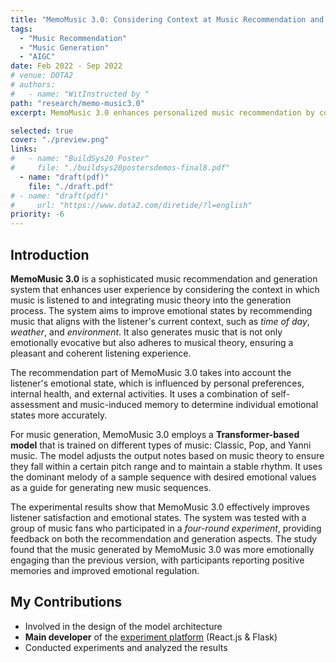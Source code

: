 ```yaml
---
title: "MemoMusic 3.0: Considering Context at Music Recommendation and Combining Music Theory at Music Generation"
tags:
  - "Music Recommendation"
  - "Music Generation"
  - "AIGC"
date: Feb 2022 - Sep 2022
# venue: DOTA2
# authors:
#   - name: "WitInstructed by "
path: "research/memo-music3.0"
excerpt: MemoMusic 3.0 enhances personalized music recommendation by considering the music listening context, and improves music generation by introducing music theory. One observation is that the context of music listening would affect the emotional states of listeners, positively or negatively. The other is that better music can be generated by introducing some music theory knowledge. We propose a Transformer-based music generation framework, which is trained into three models for Classic, Pop, and Yanni music respectively. The dominant melody of a music with expected Valence and Arousal values is used as a sample sequence to the model, and its output is adjusted according to music theory. Experimental results demonstrate that MemoMusic 3.0 performs better at improving the emotional states of listeners and achieves better user satisfaction.  

selected: true
cover: "./preview.png"
links:
#   - name: "BuildSys20 Poster"
#     file: "./buildsys20postersdemos-final8.pdf"
  - name: "draft(pdf)"
    file: "./draft.pdf"
# - name: "draft(pdf)"
#     url: "https://www.dota2.com/diretide/?l=english"
priority: -6
---
```


## Introduction

**MemoMusic 3.0** is a sophisticated music recommendation and generation system that enhances user experience by considering the context in which music is listened to and integrating music theory into the generation process. The system aims to improve emotional states by recommending music that aligns with the listener's current context, such as *time of day*, *weather*, and *environment*. It also generates music that is not only emotionally evocative but also adheres to musical theory, ensuring a pleasant and coherent listening experience.

The recommendation part of MemoMusic 3.0 takes into account the listener's emotional state, which is influenced by personal preferences, internal health, and external activities. It uses a combination of self-assessment and music-induced memory to determine individual emotional states more accurately.

For music generation, MemoMusic 3.0 employs a **Transformer-based model** that is trained on different types of music: Classic, Pop, and Yanni music. The model adjusts the output notes based on music theory to ensure they fall within a certain pitch range and to maintain a stable rhythm. It uses the dominant melody of a sample sequence with desired emotional values as a guide for generating new music sequences.

The experimental results show that MemoMusic 3.0 effectively improves listener satisfaction and emotional states. The system was tested with a group of music fans who participated in a *four-round experiment*, providing feedback on both the recommendation and generation aspects. The study found that the music generated by MemoMusic 3.0 was more emotionally engaging than the previous version, with participants reporting positive memories and improved emotional regulation.

## My Contributions

- Involved in the design of the model architecture
- **Main developer** of the [experiment platform](https://github.com/MZhexin/MemoMusic-front) (React.js & Flask)
- Conducted experiments and analyzed the results
